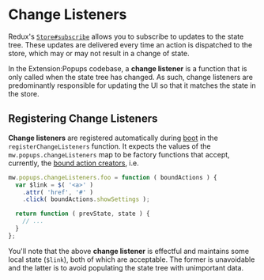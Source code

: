 # Change Listeners

Redux's [`Store#subscribe`](http://redux.js.org/docs/api/Store.html#subscribe)
allows you to subscribe to updates to the state tree. These updates are
delivered every time an action is dispatched to the store, which may or may not
result in a change of state.

In the Extension:Popups codebase, a **change listener** is a function that is
only called when the state tree has changed. As such, change listeners are
predominantly responsible for updating the UI so that it matches the state in
the store.

## Registering Change Listeners

**Change listeners** are registered automatically during
[boot](./resources/ext.popups/boot.js) in the `registerChangeListeners`
function. It expects the values of the `mw.popups.changeListeners` map to be
factory functions that accept, currently, the [bound action
creators](http://redux.js.org/docs/api/bindActionCreators.html), i.e.

```javascript
mw.popups.changeListeners.foo = function ( boundActions ) {
  var $link = $( '<a>' )
    .attr( 'href', '#' )
    .click( boundActions.showSettings );

  return function ( prevState, state ) {
    // ...
  }
};
```

You'll note that the above **change listener** is effectful and maintains some
local state (`$link`), both of which are acceptable. The former is unavoidable
and the latter is to avoid populating the state tree with unimportant data.
